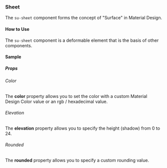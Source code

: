 ### Sheet

The `su-sheet` component forms the concept of "Surface" in Material Design.

<su-divider class="mb-8" />

#### How to Use

The `su-sheet` component is a deformable element that is the basis of other components.

<example file='SuSheet/uses' />

#### Sample

##### Props

###### Color

The **color** property allows you to set the color with a custom <r-link to="/">Material Design Color</r-link> value or an rgb / hexadecimal value.

<example file='SuSheet/props/color' />

###### Elevation

The **elevation** property allows you to specify the height (shadow) from 0 to 24.

<example file='SuSheet/props/elevation' />

###### Rounded

The **rounded** property allows you to specify a custom rounding value.

<example file='SuSheet/props/rounded' />